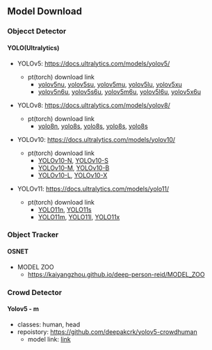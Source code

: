 ## Model Download


### Objecct Detector 
####  YOLO(Ultralytics)
- YOLOv5: https://docs.ultralytics.com/models/yolov5/
  - pt(torch) download link
    - [yolov5nu](https://github.com/ultralytics/assets/releases/download/v8.2.0/yolov5nu.pt), [yolov5su](https://github.com/ultralytics/assets/releases/download/v8.2.0/yolov5su.pt), [yolov5mu](https://github.com/ultralytics/assets/releases/download/v8.2.0/yolov5mu.pt), [yolov5lu](https://github.com/ultralytics/assets/releases/download/v8.2.0/yolov5lu.pt), [yolov5xu](https://github.com/ultralytics/assets/releases/download/v8.2.0/yolov5xu.pt)
    - [yolov5n6u](https://github.com/ultralytics/assets/releases/download/v8.2.0/yolov5n6u.pt), [yolov5s6u](https://github.com/ultralytics/assets/releases/download/v8.2.0/yolov5s6u.pt), [yolov5m6u](https://github.com/ultralytics/assets/releases/download/v8.2.0/yolov5m6u.pt), [yolov5l6u](https://github.com/ultralytics/assets/releases/download/v8.2.0/yolov5l6u.pt), [yolov5x6u](https://github.com/ultralytics/assets/releases/download/v8.2.0/yolov5x6u.pt)

- YOLOv8: https://docs.ultralytics.com/models/yolov8/
  - pt(torch) download link
    - [yolo8n](https://github.com/ultralytics/assets/releases/download/v8.2.0/yolov8n.pt), [yolo8s](https://github.com/ultralytics/assets/releases/download/v8.2.0/yolov8s.pt), [yolo8s](https://github.com/ultralytics/assets/releases/download/v8.2.0/yolov8m.pt), [yolo8s](https://github.com/ultralytics/assets/releases/download/v8.2.0/yolov8l.pt), [yolo8s](https://github.com/ultralytics/assets/releases/download/v8.2.0/yolov8x.pt)

- YOLOv10: https://docs.ultralytics.com/models/yolov10/
  - pt(torch) download link
    - [YOLOv10-N](https://github.com/ultralytics/assets/releases/download/v8.2.0/yolov10n.pt), [YOLOv10-S](https://github.com/ultralytics/assets/releases/download/v8.2.0/yolov10s.pt)
    - [YOLOv10-M](https://github.com/ultralytics/assets/releases/download/v8.2.0/yolov10m.pt), [YOLOv10-B](https://github.com/ultralytics/assets/releases/download/v8.2.0/yolov10b.pt)
    - [YOLOv10-L](https://github.com/ultralytics/assets/releases/download/v8.2.0/yolov10l.pt), [YOLOv10-X](https://github.com/ultralytics/assets/releases/download/v8.2.0/yolov10x.pt)

- YOLOv11: https://docs.ultralytics.com/models/yolo11/
  - pt(torch) download link
    - [YOLO11n](https://github.com/ultralytics/assets/releases/download/v8.3.0/yolo11n.pt), [YOLO11s](https://github.com/ultralytics/assets/releases/download/v8.3.0/yolo11s.pt)
    - [YOLO11m](https://github.com/ultralytics/assets/releases/download/v8.3.0/yolo11m.pt), [YOLO11l](https://github.com/ultralytics/assets/releases/download/v8.3.0/yolo11l.pt), [YOLO11x](https://github.com/ultralytics/assets/releases/download/v8.3.0/yolo11x.pt)


### Object Tracker
#### OSNET
- MODEL ZOO 
  - https://kaiyangzhou.github.io/deep-person-reid/MODEL_ZOO


### Crowd Detector
#### Yolov5 - m
- classes: human, head
- repoistory: https://github.com/deepakcrk/yolov5-crowdhuman
  - model link: [link](https://drive.google.com/file/d/1gglIwqxaH2iTvy6lZlXuAcMpd_U0GCUb/view)